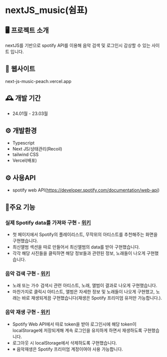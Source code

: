 # nextJS_music(쉼표)

## 🖥️ 프로젝트 소개
nextJS를 기반으로 spotify API를 이용해 음악 검색 및 로그인시 감상할 수 있는 사이트 입니다. 

## 🧭 웹사이트
next-js-music-peach.vercel.app

## 🕰️ 개발 기간
- 24.01월 - 23.03월

## ⚙️ 개발환경
- Typescript
- Next JS/상태관리(Recoil)
- tailwind CSS
- Vercel(배포)

## ⚙️ 사용API
- spotify web API(https://developer.spotify.com/documentation/web-api)

## 📌주요 기능
### 실제 Spotify data를 가져와 구현 - <a href="https://github.com/mandarinfactory/nextJS_music/wiki/%EC%A3%BC%EC%9A%94%EA%B8%B0%EB%8A%A5(%EC%8B%A4%EC%A0%9C-Spotify-data%EB%A5%BC-%EA%B0%80%EC%A0%B8%EC%99%80-%EA%B5%AC%ED%98%84)">위키</a>
- 첫 페이지에서 Spotify의 플레이리스트, 무작위의 아티스트를 추천해주는 화면을 구현했습니다.
- 최신앨범 섹션을 따로 만들어서 최신앨범의 data를 받아 구현했습니다.
- 각각 해당 사진들을 클릭하면 해당 정보들과 관련된 정보, 노래들이 나오게 구현했습니다.

### 음악 검색 구현 - <a href="https://github.com/mandarinfactory/nextJS_music/wiki/%EC%A3%BC%EC%9A%94%EA%B8%B0%EB%8A%A5(%EC%9D%8C%EC%95%85-%EA%B2%80%EC%83%89-%EA%B5%AC%ED%98%84)">위키</a>
- 노래 또는 가수 검색시 관련 아티스트, 노래, 앨범이 결과로 나오게 구현했습니다.
- 마찬가지로 클릭시 아티스트, 앨범은 자세한 정보 및 노래들이 나오게 구현했고, 노래는 바로 재생되게끔 구현했습니다(재생은 Spotify 프리미엄 유저만 가능합니다.).

### 음악 재생 구현 - <a href="https://github.com/mandarinfactory/nextJS_music/wiki/%EC%A3%BC%EC%9A%94%EA%B2%80%EC%83%89(%EC%9D%8C%EC%95%85-%EC%9E%AC%EC%83%9D-%EA%B5%AC%ED%98%84)">위키</a>
- Spotify Web API에서 따로 token을 받아 로그인시에 해당 token이 localStorage에 저장되게해 계속 로그인을 유지하게 하면서 재생하도록 구현했습니다.
- 로그아웃 시 localStorage에서 삭제하도록 구현했습니다.
- ※ 음악재생은 Spotify 프리미엄 계정이여야 사용 가능합니다.
